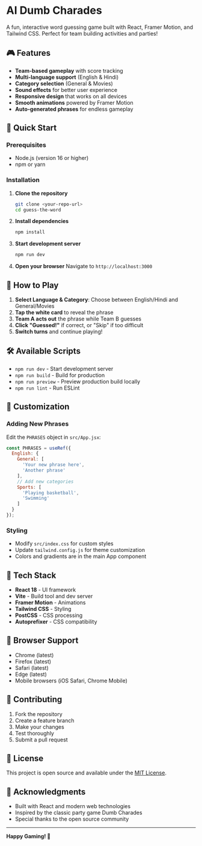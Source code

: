 # AI Dumb Charades

A fun, interactive word guessing game built with React, Framer Motion, and Tailwind CSS. Perfect for team building activities and parties!

## 🎮 Features

- **Team-based gameplay** with score tracking
- **Multi-language support** (English & Hindi)
- **Category selection** (General & Movies)
- **Sound effects** for better user experience
- **Responsive design** that works on all devices
- **Smooth animations** powered by Framer Motion
- **Auto-generated phrases** for endless gameplay

## 🚀 Quick Start

### Prerequisites
- Node.js (version 16 or higher)
- npm or yarn

### Installation

1. **Clone the repository**
   ```bash
   git clone <your-repo-url>
   cd guess-the-word
   ```

2. **Install dependencies**
   ```bash
   npm install
   ```

3. **Start development server**
   ```bash
   npm run dev
   ```

4. **Open your browser**
   Navigate to `http://localhost:3000`

## 📱 How to Play

1. **Select Language & Category**: Choose between English/Hindi and General/Movies
2. **Tap the white card** to reveal the phrase
3. **Team A acts out** the phrase while Team B guesses
4. **Click "Guessed!"** if correct, or "Skip" if too difficult
5. **Switch turns** and continue playing!

## 🛠️ Available Scripts

- `npm run dev` - Start development server
- `npm run build` - Build for production
- `npm run preview` - Preview production build locally
- `npm run lint` - Run ESLint

## 🎨 Customization

### Adding New Phrases
Edit the `PHRASES` object in `src/App.jsx`:

```javascript
const PHRASES = useRef({
  English: {
    General: [
      'Your new phrase here',
      'Another phrase'
    ],
    // Add new categories
    Sports: [
      'Playing basketball',
      'Swimming'
    ]
  }
});
```

### Styling
- Modify `src/index.css` for custom styles
- Update `tailwind.config.js` for theme customization
- Colors and gradients are in the main App component

## 🔧 Tech Stack

- **React 18** - UI framework
- **Vite** - Build tool and dev server
- **Framer Motion** - Animations
- **Tailwind CSS** - Styling
- **PostCSS** - CSS processing
- **Autoprefixer** - CSS compatibility

## 📱 Browser Support

- Chrome (latest)
- Firefox (latest)
- Safari (latest)
- Edge (latest)
- Mobile browsers (iOS Safari, Chrome Mobile)

## 🤝 Contributing

1. Fork the repository
2. Create a feature branch
3. Make your changes
4. Test thoroughly
5. Submit a pull request

## 📄 License

This project is open source and available under the [MIT License](LICENSE).

## 🙏 Acknowledgments

- Built with React and modern web technologies
- Inspired by the classic party game Dumb Charades
- Special thanks to the open source community

---

**Happy Gaming! 🎉** 